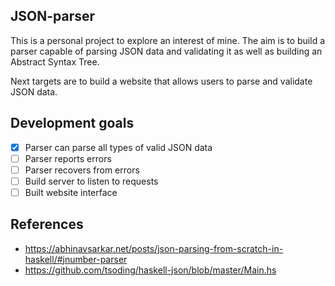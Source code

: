 ## JSON-parser

This is a personal project to explore an interest of mine. The aim is to build a parser capable of parsing JSON data and validating it as well as building an Abstract Syntax Tree.

Next targets are to build a website that allows users to parse and validate JSON data.

## Development goals

- [x] Parser can parse all types of valid JSON data
- [ ] Parser reports errors
- [ ] Parser recovers from errors 
- [ ] Build server to listen to requests
- [ ] Built website interface

## References

- https://abhinavsarkar.net/posts/json-parsing-from-scratch-in-haskell/#jnumber-parser
- https://github.com/tsoding/haskell-json/blob/master/Main.hs

